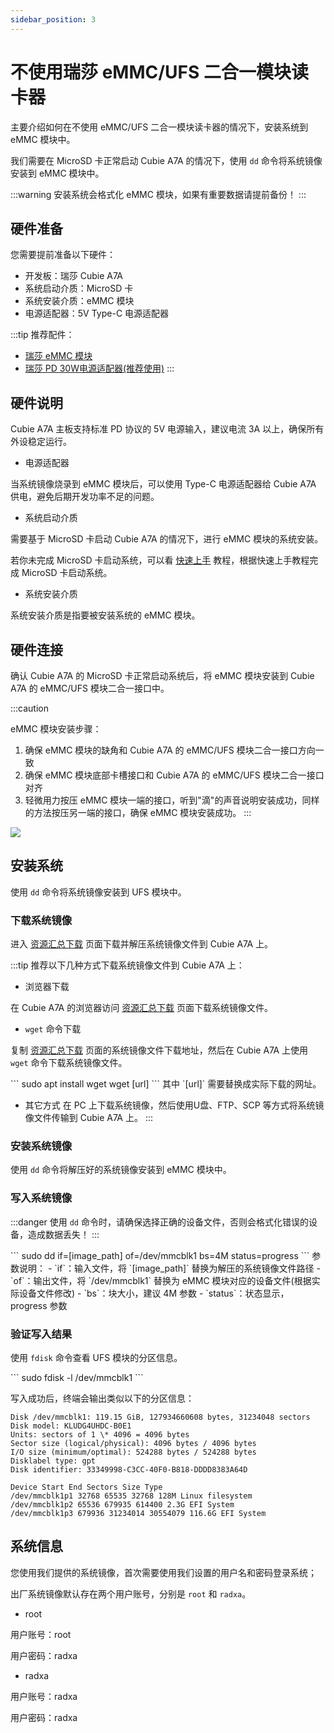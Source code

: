```yaml
---
sidebar_position: 3
---
```


# 不使用瑞莎 eMMC/UFS 二合一模块读卡器

主要介绍如何在不使用 eMMC/UFS 二合一模块读卡器的情况下，安装系统到 eMMC 模块中。

我们需要在 MicroSD 卡正常启动 Cubie A7A 的情况下，使用 `dd` 命令将系统镜像安装到 eMMC 模块中。

:::warning
安装系统会格式化 eMMC 模块，如果有重要数据请提前备份！
:::

## 硬件准备

您需要提前准备以下硬件：

- 开发板：瑞莎 Cubie A7A
- 系统启动介质：MicroSD 卡
- 系统安装介质：eMMC 模块
- 电源适配器：5V Type-C 电源适配器

:::tip
推荐配件：

- [瑞莎 eMMC 模块](https://radxa.com/products/accessories/emmc-module)
- [瑞莎 PD 30W电源适配器(推荐使用)](https://radxa.com/products/accessories/power-pd-30w)
  :::

## 硬件说明

Cubie A7A 主板支持标准 PD 协议的 5V 电源输入，建议电流 3A 以上，确保所有外设稳定运行。

- 电源适配器

当系统镜像烧录到 eMMC 模块后，可以使用 Type-C 电源适配器给 Cubie A7A 供电，避免后期开发功率不足的问题。

- 系统启动介质

需要基于 MicroSD 卡启动 Cubie A7A 的情况下，进行 eMMC 模块的系统安装。

若你未完成 MicroSD 卡启动系统，可以看 [快速上手](../../quickly_start) 教程，根据快速上手教程完成 MicroSD 卡启动系统。

- 系统安装介质

系统安装介质是指要被安装系统的 eMMC 模块。

## 硬件连接

确认 Cubie A7A 的 MicroSD 卡正常启动系统后，将 eMMC 模块安装到 Cubie A7A 的 eMMC/UFS 模块二合一接口中。

:::caution

eMMC 模块安装步骤：

1. 确保 eMMC 模块的缺角和 Cubie A7A 的 eMMC/UFS 模块二合一接口方向一致
2. 确保 eMMC 模块底部卡槽接口和 Cubie A7A 的 eMMC/UFS 模块二合一接口对齐
3. 轻微用力按压 eMMC 模块一端的接口，听到"滴"的声音说明安装成功，同样的方法按压另一端的接口，确保 eMMC 模块安装成功。
   :::

<div style={{textAlign: 'center'}}>
  <img src="/img/cubie/a7a/a7a-emmc-write-system.webp" style={{width: '100%', maxWidth: '1200px'}} />
</div>

## 安装系统

使用 `dd` 命令将系统镜像安装到 UFS 模块中。

### 下载系统镜像

进入 [资源汇总下载](../../../download) 页面下载并解压系统镜像文件到 Cubie A7A 上。

:::tip
推荐以下几种方式下载系统镜像文件到 Cubie A7A 上：

- 浏览器下载

在 Cubie A7A 的浏览器访问 [资源汇总下载](../../../download) 页面下载系统镜像文件。

- `wget` 命令下载

复制 [资源汇总下载](../../../../download) 页面的系统镜像文件下载地址，然后在 Cubie A7A 上使用 `wget` 命令下载系统镜像文件。

<NewCodeBlock tip="radxa@cubie-a7a$" type="device">
```
sudo apt install wget
wget [url]
```
</NewCodeBlock>
其中 `[url]` 需要替换成实际下载的网址。

- 其它方式
  在 PC 上下载系统镜像，然后使用U盘、FTP、SCP 等方式将系统镜像文件传输到 Cubie A7A 上。
  :::

### 安装系统镜像

使用 `dd` 命令将解压好的系统镜像安装到 eMMC 模块中。

### 写入系统镜像

:::danger
使用 `dd` 命令时，请确保选择正确的设备文件，否则会格式化错误的设备，造成数据丢失！
:::

<NewCodeBlock tip="radxa@cubie-a7a$" type="device">
```
sudo dd if=[image_path] of=/dev/mmcblk1 bs=4M status=progress
```
</NewCodeBlock>
参数说明：
- `if`：输入文件，将 `[image_path]` 替换为解压的系统镜像文件路径
- `of`：输出文件，将 `/dev/mmcblk1` 替换为 eMMC 模块对应的设备文件(根据实际设备文件修改)
- `bs`：块大小，建议 4M 参数
- `status`：状态显示，progress 参数

### 验证写入结果

使用 `fdisk` 命令查看 UFS 模块的分区信息。

<NewCodeBlock tip="radxa@cubie-a7a$" type="device">
```
sudo fdisk -l /dev/mmcblk1
```
</NewCodeBlock>

写入成功后，终端会输出类似以下的分区信息：

```
Disk /dev/mmcblk1: 119.15 GiB, 127934660608 bytes, 31234048 sectors
Disk model: KLUDG4UHDC-B0E1
Units: sectors of 1 \* 4096 = 4096 bytes
Sector size (logical/physical): 4096 bytes / 4096 bytes
I/O size (minimum/optimal): 524288 bytes / 524288 bytes
Disklabel type: gpt
Disk identifier: 33349998-C3CC-40F0-B818-DDDD8383A64D

Device Start End Sectors Size Type
/dev/mmcblk1p1 32768 65535 32768 128M Linux filesystem
/dev/mmcblk1p2 65536 679935 614400 2.3G EFI System
/dev/mmcblk1p3 679936 31234014 30554079 116.6G EFI System
```

## 系统信息

您使用我们提供的系统镜像，首次需要使用我们设置的用户名和密码登录系统；

出厂系统镜像默认存在两个用户账号，分别是 `root` 和 `radxa`。

- root

用户账号：root

用户密码：radxa

- radxa

用户账号：radxa

用户密码：radxa
